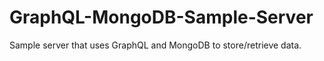 # GraphQL-MongoDB-Sample-Server

Sample server that uses GraphQL and MongoDB to store/retrieve data. 
